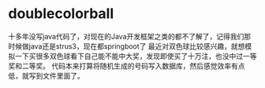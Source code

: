 # doublecolorball
十多年没写java代码了，对现在的Java开发框架之类的都不了解了，记得我们那时候做java还是strus3，现在都springboot了
最近对双色球比较感兴趣，就想模拟一下买很多双色球看下自己能不能中大奖，发现即使买了十万注，也没中过一等奖和二等奖。
代码本来打算将随机生成的号码写入数据库，然后感觉效率有点低，就写到文件里面了。
